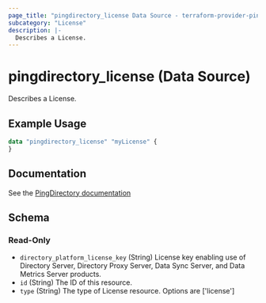 ```yaml
---
page_title: "pingdirectory_license Data Source - terraform-provider-pingdirectory"
subcategory: "License"
description: |-
  Describes a License.
---
```


# pingdirectory_license (Data Source)

Describes a License.

## Example Usage

```terraform
data "pingdirectory_license" "myLicense" {
}
```

## Documentation
See the [PingDirectory documentation](https://docs.pingidentity.com/r/en-us/pingdirectory-93/pd_ds_upgrade_license_dsconfig)

<!-- schema generated by tfplugindocs -->
## Schema

### Read-Only

- `directory_platform_license_key` (String) License key enabling use of Directory Server, Directory Proxy Server, Data Sync Server, and Data Metrics Server products.
- `id` (String) The ID of this resource.
- `type` (String) The type of License resource. Options are ['license']

